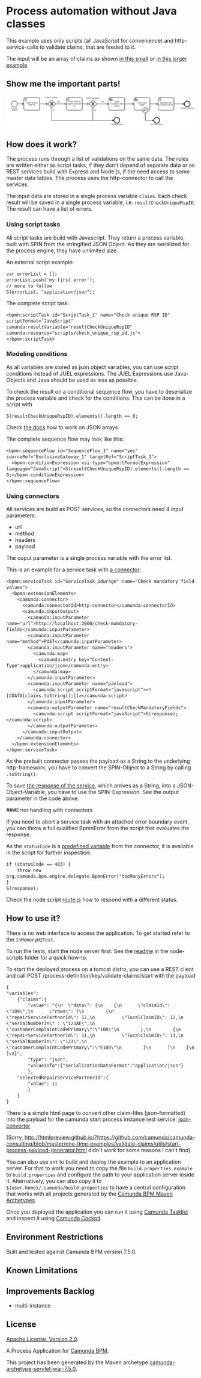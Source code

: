 # Process automation without Java classes

This example uses only scripts (all JavaScript for convenience) and http-service-calls to validate claims, that are feeded to it.

The input will be an array of claims as shown [in this small](src/test/resources/claims/claims-rsp-ids-unique.json) or [in this larger example](src/test/resources/claims/six-claims.json)

## Show me the important parts!
![BPMN Process](src/main/resources/process.png)

## How does it work?

The process runs through a list of validations on the same data. The rules are written either as script tasks, if they don't depend of separate data or as REST services build with Express and Node.js, if the need access to some master data tables. The process uses the http-connector to call the services.

The input data are stored in a single process variable `claims`. Each check result will be saved in a single process variable, i.e. `resultCheckUniqueRspID`. The result can have a list of errors.

### Using script tasks
All script tasks are build with Javascript. They return a process variable, built with SPIN from the stringified JSON Object. As they are serialized for the process engine, they have unlimited size.

An external script example:

    var errorList = [];
    errorList.push('my first error');
    // more to follow
    S(errorList, "application/json");

The complete script task:

    <bpmn:scriptTask id="ScriptTask_1" name="Check unique RSP ID" scriptFormat="JavaScript" camunda:resultVariable="resultCheckUniqueRspID" camunda:resource="scripts/check_unique_rsp_id.js">
    </bpmn:scriptTask>


### Modeling conditions
As all variables are stored as json object variables, you can use script conditions instead of JUEL expressions. The JUEL Expressions use Java-Objects and Java should be used as less as possible.

To check the result on a conditional sequence flow, you have to deserialize the process variable and check for the conditions. This can be done in a script with 

	S(resultCheckUniqueRspID).elements().length == 0;
	
Check [the docs](https://docs.camunda.org/manual/7.5/reference/spin/json/01-reading-json/#fetch-array-of-data) how to work on JSON arrays. 

The complete sequence flow may look like this:

    <bpmn:sequenceFlow id="SequenceFlow_1" name="yes" sourceRef="ExclusiveGateway_1" targetRef="ScriptTask_1">
      <bpmn:conditionExpression xsi:type="bpmn:tFormalExpression" language="JavaScript">S(resultCheckUniqueRspID).elements().length == 0;</bpmn:conditionExpression>
    </bpmn:sequenceFlow>
  

### Using connectors
All services are build as POST services, so the connectors need 4 input parameters:
* url
* method
* headers
* payload

The ouput parameter is a single process variable with the error list.

This is an example for a service task with [a connector](https://docs.camunda.org/manual/7.5/reference/connect/http-connector/#using-the-generic-api):

    <bpmn:serviceTask id="ServiceTask_1dwr4ge" name="Check mandatory field values">
      <bpmn:extensionElements>
        <camunda:connector>
          <camunda:connectorId>http-connector</camunda:connectorId>
          <camunda:inputOutput>
            <camunda:inputParameter name="url">http://localhost:3000/check-mandatory-fields</camunda:inputParameter>
            <camunda:inputParameter name="method">POST</camunda:inputParameter>
            <camunda:inputParameter name="headers">
              <camunda:map>
                <camunda:entry key="Content-Type">application/json</camunda:entry>
              </camunda:map>
            </camunda:inputParameter>
            <camunda:inputParameter name="payload">
              <camunda:script scriptFormat="javascript"><![CDATA[claims.toString();]]></camunda:script>
            </camunda:inputParameter>
            <camunda:outputParameter name="resultCheckMandatoryFields">
              <camunda:script scriptFormat="javaScript">S(response);</camunda:script>
            </camunda:outputParameter>
          </camunda:inputOutput>
        </camunda:connector>
      </bpmn:extensionElements>
    </bpmn:serviceTask>

As the prebuilt connector passes the payload as a String to the underlying http-framework, you have to convert the SPIN-Object to a String by calling `.toString()`.

To save [the response of the service](https://docs.camunda.org/manual/7.5/reference/connect/http-connector/#using-the-generic-api-1), which arrives as a String, into a JSON-Object-Variable, you have to use the SPIN-Expression. See the output parameter in the code above.

###Error handling with connectors

If you need to abort a service task with an attached error boundary event, you can throw a full qualified BpmnError from the script that evaluates the response. 

As the `statusCode` is a [predefined variable](https://docs.camunda.org/manual/7.5/reference/connect/http-connector/#using-the-generic-api-1) from the connector, it is available in the script for further inspection:

    if (statusCode == 403) {
	    throw new org.camunda.bpm.engine.delegate.BpmnError("tooManyErrors");
    }
    S(response);

Check the node script [route.js](node-scripts/routes/routes.js) how to respond with a different status. 

## How to use it?
There is no web interface to access the application.
To get started refer to the `InMemoryH2Test`.

To run the tests, start the node server first. See the [readme](node-scripts/) in the node-scripts folder for a quick how-to. 

To start the deployed process on a tomcat distro, you can use a REST client and call POST /process-definition/key/validate-claims/start with the payload

    {
    "variables": 
        {"claims":{
            "value": "{\n  \"data\": [\n    {\n      \"claimId\": \"189\",\n      \"rows\": [\n        {\n          \"repairServicePartnerId\": 12,\n          \"localClaimID\": 12,\n          \"serialNumberIn\" : \"123AE\",\n          \"customerComplaintCodePrimary\":\"100\"\n        },\n        {\n          \"repairServicePartnerId\": 11,\n          \"localClaimID\": 13,\n          \"serialNumberIn\": \"123\",\n          \"customerComplaintCodePrimary\":\"E100\"\n        }\n      ]\n    }\n  ]\n}", 
            "type": "json", 
            "valueInfo":{"serializationDataFormat":"application/json"}
            }, 
        "selectedRepairServicePartnerId":{
            "value": 11
            }
        }
    }

There is a simple html page to convert other claim-files (json-formatted) into the payload for the camunda start process instance rest service: [json-converter](utils/start-process-payload-generator.html)

(Sorry, http://htmlpreview.github.io/?https://github.com/camunda/camunda-consulting/blob/master/one-time-examples/validate-claims/utils/start-process-payload-generator.html didn't work for some reasons I can't find).

You can also use `ant` to build and deploy the example to an application server.
For that to work you need to copy the file `build.properties.example` to `build.properties`
and configure the path to your application server inside it.
Alternatively, you can also copy it to `${user.home}/.camunda/build.properties`
to have a central configuration that works with all projects generated by the
[Camunda BPM Maven Archetypes](http://docs.camunda.org/latest/guides/user-guide/#process-applications-maven-project-templates-archetypes).

Once you deployed the application you can run it using
[Camunda Tasklist](http://docs.camunda.org/latest/guides/user-guide/#tasklist)
and inspect it using
[Camunda Cockpit](http://docs.camunda.org/latest/guides/user-guide/#cockpit).

## Environment Restrictions
Built and tested against Camunda BPM version 7.5.0.

## Known Limitations

## Improvements Backlog
* multi-instance

## License
[Apache License, Version 2.0](http://www.apache.org/licenses/LICENSE-2.0).

A Process Application for [Camunda BPM](http://docs.camunda.org).

This project has been generated by the Maven archetype
[camunda-archetype-servlet-war-7.5.0](http://docs.camunda.org/latest/guides/user-guide/#process-applications-maven-project-templates-archetypes).

<!-- HTML snippet for index page
  <tr>
    <td><img src="snippets/validate-claims/src/main/resources/process.png" width="100"></td>
    <td><a href="snippets/validate-claims">Camunda BPM Process Application</a></td>
    <td>A Process Application for [Camunda BPM](http://docs.camunda.org).</td>
  </tr>
-->
<!-- Tweet
New @CamundaBPM example: Camunda BPM Process Application - A Process Application for [Camunda BPM](http://docs.camunda.org). https://github.com/camunda/camunda-consulting/tree/master/snippets/validate-claims
-->